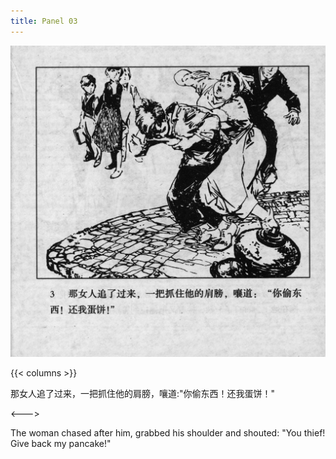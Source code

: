 ```yaml
---
title: Panel 03
---
```


![biao front](./../../../images/biao/seifert0726_biao_0007_003.jpg)

{{< columns >}}

那女人追了过来，一把抓住他的肩膀，嚷道:"你偷东西！还我蛋饼！"

<--->

The woman chased after him, grabbed his shoulder and shouted: "You thief! Give back my pancake!"